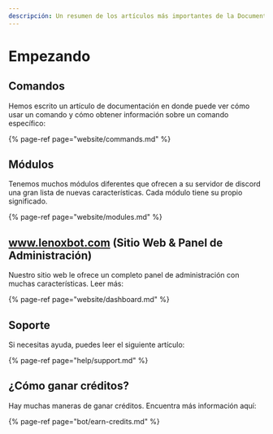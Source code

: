 ```yaml
---
descripción: Un resumen de los artículos más importantes de la Documentación de LenoxBot.
---
```


# Empezando

## Comandos

Hemos escrito un artículo de documentación en donde puede ver cómo usar un comando y cómo obtener información sobre un comando específico: 

{% page-ref page="website/commands.md" %}

## Módulos

Tenemos muchos módulos diferentes que ofrecen a su servidor de discord una gran lista de nuevas características. Cada módulo tiene su propio significado.

{% page-ref page="website/modules.md" %}

## www.lenoxbot.com \(Sitio Web & Panel de Administración\)

Nuestro sitio web le ofrece un completo panel de administración con muchas características. Leer más:

{% page-ref page="website/dashboard.md" %}

## Soporte

Si necesitas ayuda, puedes leer el siguiente artículo:

{% page-ref page="help/support.md" %}

## ¿Cómo ganar créditos?

Hay muchas maneras de ganar créditos. Encuentra más información aquí:

{% page-ref page="bot/earn-credits.md" %}




